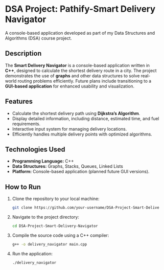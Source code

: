 
# DSA Project: Pathify-Smart Delivery Navigator

A console-based application developed as part of my Data Structures and Algorithms (DSA) course project.

## Description

The **Smart Delivery Navigator** is a console-based application written in **C++**, designed to calculate the shortest delivery route in a city. The project demonstrates the use of **graphs** and other data structures to solve real-world routing problems efficiently. Future plans include transitioning to a **GUI-based application** for enhanced usability and visualization.

## Features

- Calculate the shortest delivery path using **Dijkstra’s Algorithm**.
- Display detailed information, including distance, estimated time, and fuel requirements.
- Interactive input system for managing delivery locations.
- Efficiently handles multiple delivery points with optimized algorithms.

## Technologies Used

- **Programming Language:** C++
- **Data Structures:** Graphs, Stacks, Queues, Linked Lists
- **Platform:** Console-based application (planned future GUI versions).

## How to Run

1. Clone the repository to your local machine:
    ```sh
    git clone https://github.com/your-username/DSA-Project-Smart-Delivery-Navigator.git
    ```
2. Navigate to the project directory:
    ```sh
    cd DSA-Project-Smart-Delivery-Navigator
    ```
3. Compile the source code using a C++ compiler:
    ```sh
    g++ -o delivery_navigator main.cpp
    ```
4. Run the application:
    ```sh
    ./delivery_navigator
    ```



